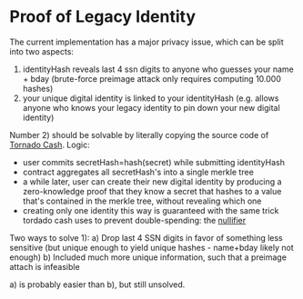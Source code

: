 # Proof of Legacy Identity

The current implementation has a major privacy issue, which can be split into two aspects: 
 1) identityHash reveals last 4 ssn digits to anyone who guesses your name + bday (brute-force preimage attack only requires computing 10.000 hashes)
 2) your unique digital identity is linked to your identityHash (e.g. allows anyone who knows your legacy identity to pin down your new digital identity)

Number 2) should be solvable by literally copying the source code of [Tornado Cash](https://github.com/tornadocash). Logic: 
- user commits secretHash=hash(secret) while submitting identityHash
- contract aggregates all secretHash's into a single merkle tree
- a while later, user can create their new digital identity by producing a zero-knowledge proof that they know a secret that hashes to a value that's contained in the merkle tree, without revealing which one
- creating only one identity this way is guaranteed with the same trick tordado cash uses to prevent double-spending: the [nullifier](https://docs.tornado.cash/how-does-tornado.cash-work)

Two ways to solve 1):
 a) Drop last 4 SSN digits in favor of something less sensitive (but unique enough to yield unique hashes - name+bday likely not enough)
 b) Included much more unique information, such that a preimage attach is infeasible
 
 a) is probably easier than b), but still unsolved.
